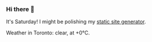 ### Hi there :wave:

It's Saturday! I might be polishing my [static site generator](https://github.com/bewuethr/pandoc-bash-blog).

Weather in Toronto: clear, at +0°C.
